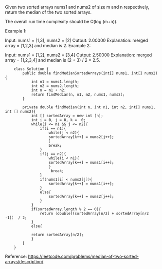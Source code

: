 Given two sorted arrays nums1 and nums2 of size m and n respectively, return the median of the two sorted arrays.

The overall run time complexity should be O(log (m+n)).

Example 1:

Input: nums1 = [1,3], nums2 = [2]
Output: 2.00000
Explanation: merged array = [1,2,3] and median is 2.
Example 2:

Input: nums1 = [1,2], nums2 = [3,4]
Output: 2.50000
Explanation: merged array = [1,2,3,4] and median is (2 + 3) / 2 = 2.5.


        class Solution {
            public double findMedianSortedArrays(int[] nums1, int[] nums2) {
                int n1 = nums1.length;
                int n2 = nums2.length;
                int n = n1 + n2;
                return findMedian(n, n1, n2, nums1, nums2);
            }

            private double findMedian(int n, int n1, int n2, int[] nums1, int [] nums2){
                int [] sortedArray = new int [n];
                int i = 0, j = 0, k =  0;
                while(i <= n1 && j <= n2){
                    if(i == n1){
                        while(j < n2){
                        sortedArray[k++] = nums2[j++];
                        }  
                        break; 
                    }
                    if(j == n2){
                        while(i < n1){
                        sortedArray[k++] = nums1[i++];
                        }
                         break;
                    }
                    if(nums1[i] < nums2[j]){
                        sortedArray[k++] = nums1[i++];
                    }
                    else{
                        sortedArray[k++] = nums2[j++];
                    }
                }
                if(sortedArray.length % 2 == 0){
                    return (double)(sortedArray[n/2] + sortedArray[n/2 -1])  / 2;
                }
                else{

                return sortedArray[n/2];
                }
            }
        }


Reference: https://leetcode.com/problems/median-of-two-sorted-arrays/description/
